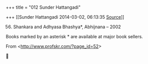 +++
title = "012 Sunder Hattangadi"

+++
[[Sunder Hattangadi	2014-03-02, 06:13:35 [Source](https://groups.google.com/g/samskrita/c/lh8TxGMc-cI)]]



  

  





56. Shankara and Adhyasa Bhashya\*, Abhijnana – 2002

  



Books marked by an asterisk \* are available at major book sellers.

  



From \<<http://www.profskr.com/?page_id=52>\>



